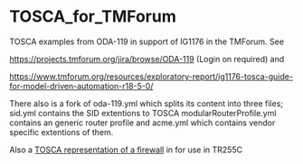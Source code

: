 # TOSCA_for_TMForum
TOSCA examples from ODA-119 in support of IG1176 in the TMForum. See 

https://projects.tmforum.org/jira/browse/ODA-119 (Login on required)
and 

https://www.tmforum.org/resources/exploratory-report/ig1176-tosca-guide-for-model-driven-automation-r18-5-0/

There also is a fork of oda-119.yml which splits its content into three files; 
sid.yml contains the SID extentions to TOSCA
modularRouterProfile.yml contains an generic router profile 
and acme.yml which contains vendor specific extentions of them.

Also a [TOSCA representation of a firewall](TR255/vFirewall.yml) in for use in TR255C
